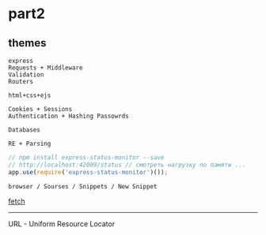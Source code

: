 # part2  

## themes  

```
express
Requests + Middleware
Validation
Routers

html+css+ejs

Cookies + Sessions
Authentication + Hashing Passowrds

Databases

RE + Parsing
```

```js
// npm install express-status-monitor --save
// http://localhost:42089/status // смотреть нагрузку по памяти ...
app.use(require('express-status-monitor')());
```

```
browser / Sourses / Snippets / New Snippet
```

[fetch](https://proghunter.ru/articles/fetch-requests-in-javascript-syntax-and-examples)  

---  

URL - Uniform Resource Locator  